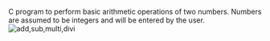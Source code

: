 C program to perform basic arithmetic operations of two numbers. Numbers are assumed to be integers and will be entered by the user.
![add,sub,multi,divi](https://user-images.githubusercontent.com/124857336/230785913-e6dfa7bd-26ce-4b2b-8180-869fdd616cff.JPG)

